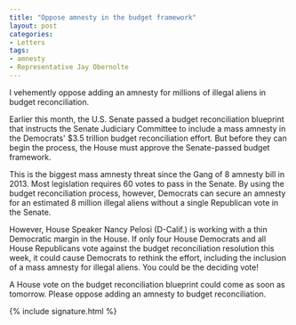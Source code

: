 ```yaml
---
title: "Oppose amnesty in the budget framework"
layout: post
categories:
- Letters
tags:
- amnesty
- Representative Jay Obernolte
---
```


I vehemently oppose adding an amnesty for millions of illegal aliens in budget reconciliation.

Earlier this month, the U.S. Senate passed a budget reconciliation blueprint that instructs the Senate Judiciary Committee to include a mass amnesty in the Democrats' $3.5 trillion budget reconciliation effort. But before they can begin the process, the House must approve the Senate-passed budget framework.

This is the biggest mass amnesty threat since the Gang of 8 amnesty bill in 2013. Most legislation requires 60 votes to pass in the Senate. By using the budget reconciliation process, however, Democrats can secure an amnesty for an estimated 8 million illegal aliens without a single Republican vote in the Senate.

However, House Speaker Nancy Pelosi (D-Calif.) is working with a thin Democratic margin in the House. If only four House Democrats and all House Republicans vote against the budget reconciliation resolution this week, it could cause Democrats to rethink the effort, including the inclusion of a mass amnesty for illegal aliens. You could be the deciding vote!

A House vote on the budget reconciliation blueprint could come as soon as tomorrow. Please oppose adding an amnesty to budget reconciliation.

{% include signature.html %}
